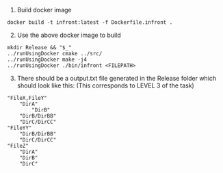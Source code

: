 1. Build docker image
```
docker build -t infront:latest -f Dockerfile.infront .
```

2. Use the above docker image to build
```
mkdir Release && "$_"
../runUsingDocker cmake ../src/
../runUsingDocker make -j4
../runUsingDocker ./bin/infront <FILEPATH>
```

3. There should be a output.txt file generated in the Release folder which should look like this: (This corresponds to LEVEL 3 of the task)
```
"FileX,FileY"
	"DirA"
        "DirB"
	"DirB/DirBB"
	"DirC/DirCC"
"FileYY"
	"DirB/DirBB"
	"DirC/DirCC"
"FileZ"
	"DirA"
	"DirB"
	"DirC"
```
